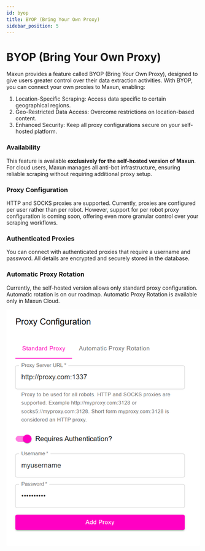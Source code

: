 ```yaml
---
id: byop
title: BYOP (Bring Your Own Proxy)
sidebar_position: 5
---
```


# BYOP (Bring Your Own Proxy)

Maxun provides a feature called BYOP (Bring Your Own Proxy), designed to give users greater control over their data extraction activities. With BYOP, you can connect your own proxies to Maxun, enabling:

1. Location-Specific Scraping: Access data specific to certain geographical regions.
2. Geo-Restricted Data Access: Overcome restrictions on location-based content.
3. Enhanced Security: Keep all proxy configurations secure on your self-hosted platform.

### Availability

This feature is available **exclusively for the self-hosted version of Maxun**. For cloud users, Maxun manages all anti-bot infrastructure, ensuring reliable scraping without requiring additional proxy setup.

### Proxy Configuration

HTTP and SOCKS proxies are supported. Currently, proxies are configured per user rather than per robot. However, support for per robot proxy configuration is coming soon, offering even more granular control over your scraping workflows.

### Authenticated Proxies
You can connect with authenticated proxies that require a username and password. All details are encrypted and securely stored in the database.

### Automatic Proxy Rotation
Currently, the self-hosted version allows only standard proxy configuration. Automatic rotation is on our roadmap.
Automatic Proxy Rotation is available only in Maxun Cloud.

![BYOP](byop.png)
